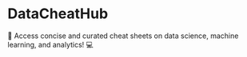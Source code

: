 # DataCheatHub
📄 Access concise and curated cheat sheets on data science, machine learning, and analytics! 💻
